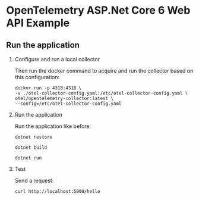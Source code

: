 # OpenTelemetry ASP.Net Core 6  Web API Example

## Run the application
1. Configure and run a local collector

    Then run the docker command to acquire and run the collector based on this configuration:

    ```shell
    docker run -p 4318:4318 \
    -v ./otel-collector-config.yaml:/etc/otel-collector-config.yaml \
    otel/opentelemetry-collector:latest \
    --config=/etc/otel-collector-config.yaml
    ```

2. Run the application

    Run the application like before:

    ```shell
    dotnet restore
    ```
    ```shell
    dotnet build
    ```
    ```shell
    dotnet run
    ```

3. Test 
    
    Send a request:

    ```shell
    curl http://localhost:5000/hello
    ```